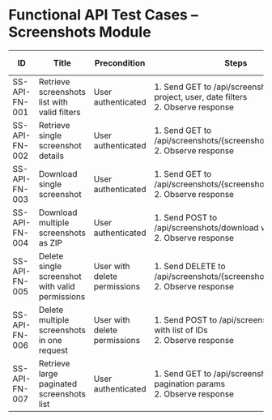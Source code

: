 # Functional API Test Cases – Screenshots Module

| ID             | Title                                              | Precondition                        | Steps                                                         | Expected Result                           | Actual Result | Status |
|-----------------|----------------------------------------------------|-------------------------------------|---------------------------------------------------------------|-------------------------------------------|---------------|--------|
| SS-API-FN-001   | Retrieve screenshots list with valid filters       | User authenticated                  | 1. Send GET to /api/screenshots with valid project, user, date filters <br> 2. Observe response | 200 OK with correct filtered screenshots list |               |        |
| SS-API-FN-002   | Retrieve single screenshot details                  | User authenticated                  | 1. Send GET to /api/screenshots/{screenshotId} <br> 2. Observe response | 200 OK with screenshot metadata/details |               |        |
| SS-API-FN-003   | Download single screenshot                          | User authenticated                  | 1. Send GET to /api/screenshots/{screenshotId}/download <br> 2. Observe response | 200 OK with image file content |               |        |
| SS-API-FN-004   | Download multiple screenshots as ZIP                 | User authenticated                  | 1. Send POST to /api/screenshots/download with list of IDs <br> 2. Observe response | 200 OK with ZIP archive of images |               |        |
| SS-API-FN-005   | Delete single screenshot with valid permissions      | User with delete permissions        | 1. Send DELETE to /api/screenshots/{screenshotId} <br> 2. Observe response | 200 OK with confirmation of deletion |               |        |
| SS-API-FN-006   | Delete multiple screenshots in one request           | User with delete permissions        | 1. Send POST to /api/screenshots/delete with list of IDs <br> 2. Observe response | 200 OK with confirmation of deletions |               |        |
| SS-API-FN-007   | Retrieve large paginated screenshots list            | User authenticated                  | 1. Send GET to /api/screenshots with pagination params <br> 2. Observe response | 200 OK with paginated results matching filters |               |        |